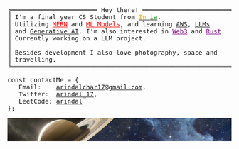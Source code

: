 <pre>
╔═══════════════════════ Hey there! ════════════════════════╗
║ I'm a final year CS Student from <a href="https://www.incredibleindia.org/content/incredible-india-v2/en.html"><span style="color: orange;">In</span><span style="color: white;">d</span><span style="color: green;">ia</span></a>.                   ║    😁 <a href="https://arindal1.github.io/dev-portfolio-2/">Arindal Char</a>
║ Utilizing <a href="https://www.mongodb.com/resources/languages/mern-stack-tutorial" style="color: red;">MERN</a> and <a href="https://lakefs.io/blog/machine-learning-architecture/" style="color: red;">ML Models</a>, and learning <a href="https://docs.aws.amazon.com/">AWS</a>, <a href="https://cloud.google.com/ai/llms">LLMs</a>      ║     ├─ Development
║ and <a href="https://cloud.google.com/use-cases/generative-ai">Generative AI</a>. I'm also interested in <a href="https://hbr.org/2022/05/what-is-web3" style="color: purple;">Web3</a> and <a href="https://doc.rust-lang.org/stable/" style="color: purple;">Rust</a>.  ║     │   ├─ <a href="https://github.com/arindal1/minesweeper-ReactJS">Minesweeper</a>
║ Currently working on a LLM project.                       ║     │   └─ <a href="https://github.com/arindal1/blynk-mern-app">Chat App</a>
║                                                           ║     └─ Machine Learning
║ Besides development I also love photography, space and    ║         ├─ <a href="https://github.com/arindal1/anomaly-threat-hunter-ml">Nethunter</a>
║ travelling.                                               ║         └─ <a href="https://github.com/arindal1/yolov5-onnx-object-recognition">YOLOv5</a>
╚═══════════════════════════════════════════════════════════╝
</pre>

<pre>
const contactMe = {
   Email:    <a href = "mailto: arindalchar17@gmail.com">arindalchar17@gmail.com</a>,
   Twitter:  <a href="https://twitter.com/arindal_17">arindal_17</a>,
   LeetCode: <a href="https://leetcode.com/arindal/">arindal</a>
};
</pre>
![header](res/14.png)

<!-- ![arindal1 stats](https://github-readme-stats.vercel.app/api?username=arindal1&show_icons=true&theme=tokyonight) -->
